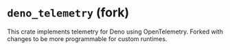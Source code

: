 # `deno_telemetry` (fork)

This crate implements telemetry for Deno using OpenTelemetry.
Forked with changes to be more programmable for custom runtimes.
